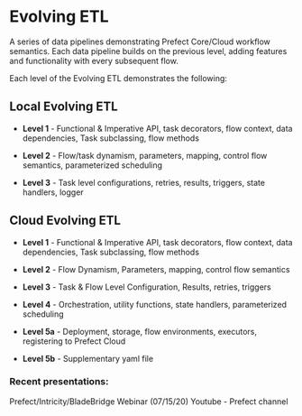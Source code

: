 # Evolving ETL
A series of data pipelines demonstrating Prefect Core/Cloud workflow semantics. Each data pipeline builds on the previous level, adding features and functionality with every subsequent flow.


Each level of the Evolving ETL demonstrates the following:

## Local Evolving ETL
* **Level 1** - Functional & Imperative API, task decorators, flow context, data dependencies, Task subclassing, flow methods

* **Level 2** - Flow/task dynamism, parameters, mapping, control flow semantics, parameterized scheduling

* **Level 3** - Task level configurations, retries, results, triggers, state handlers, logger

## Cloud Evolving ETL
* **Level 1** - Functional & Imperative API, task decorators, flow context, data dependencies, Task subclassing, flow methods

* **Level 2** - Flow Dynamism, Parameters, mapping, control flow semantics

* **Level 3** - Task & Flow Level Configuration, Results, retries, triggers

* **Level 4** - Orchestration, utility functions, state handlers, parameterized scheduling

* **Level 5a** - Deployment, storage, flow environments, executors, registering to Prefect Cloud

* **Level 5b** - Supplementary yaml file


### Recent presentations:
Prefect/Intricity/BladeBridge Webinar (07/15/20)
Youtube - Prefect channel